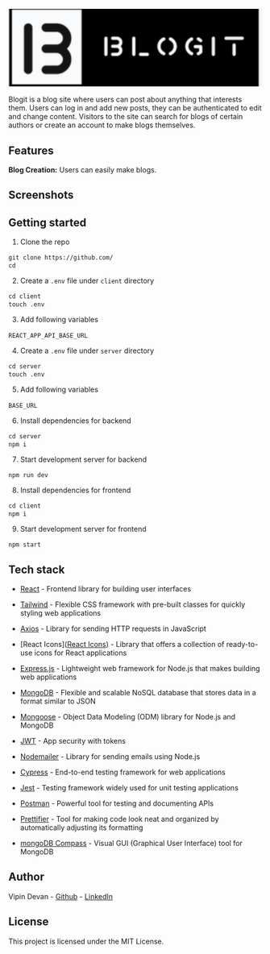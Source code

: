<p align="center">
  <img src="client/src/images/logo.png" />
</p>


Blogit is a blog site where users can post about anything that interests them. Users can log in and add new posts, they can be authenticated to edit and change content. Visitors to the site can search for blogs of certain authors or create an account to make blogs themselves.

## Features

**Blog Creation:** Users can easily make blogs. 




## Screenshots

<p align="center">
 
</p>


## Getting started

1. Clone the repo

```
git clone https://github.com/
cd
```

2. Create a `.env` file under `client` directory

```
cd client
touch .env
```

3. Add following variables

`REACT_APP_API_BASE_URL`



4. Create a `.env` file under `server` directory

```
cd server
touch .env
```

5. Add following variables

`BASE_URL`



6. Install dependencies for backend

```
cd server
npm i
```

7. Start development server for backend

```
npm run dev
```

8. Install dependencies for frontend

```
cd client
npm i
```

9. Start development server for frontend

```
npm start
```



## Tech stack

- [React](https://react.dev) - Frontend library for building user interfaces

- [Tailwind](https://tailwindcss.com) - Flexible CSS framework with pre-built classes for quickly styling web applications

- [Axios](https://axios-http.com/docs/intro) - Library for sending HTTP requests in JavaScript

- [React Icons]([React Icons](https://react-icons.github.io/react-icons/)) - Library that offers a collection of ready-to-use icons for React applications

- [Express.js](https://expressjs.com) - Lightweight web framework for Node.js that makes building web applications

- [MongoDB](https://www.mongodb.com) - Flexible and scalable NoSQL database that stores data in a format similar to JSON

- [Mongoose](https://mongoosejs.com) - Object Data Modeling (ODM) library for Node.js and MongoDB

- [JWT](https://jwt.io) - App security with tokens

- [Nodemailer](https://nodemailer.com/about/) - Library for sending emails using Node.js

- [Cypress](https://www.cypress.io) - End-to-end testing framework for web applications

- [Jest](https://jestjs.io) - Testing framework widely used for unit testing applications

- [Postman](https://www.postman.com) - Powerful tool for testing and documenting APIs

- [Prettifier](https://prettier.io) - Tool for making code look neat and organized by automatically adjusting its formatting

- [mongoDB Compass](https://www.mongodb.com/products/compass) - Visual GUI (Graphical User Interface) tool for MongoDB


  
  

## Author

Vipin Devan - [Github](https://github.com/Vipin-Devan) - [LinkedIn](https://www.linkedin.com/in/vipindevan/)

## License

This project is licensed under the MIT License.

